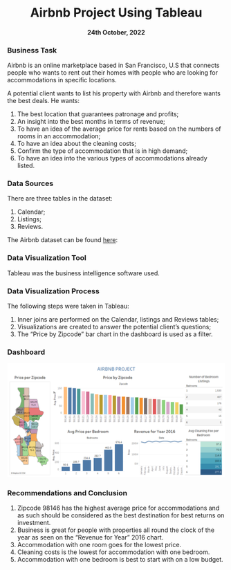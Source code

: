 <h1 align="center">Airbnb Project Using Tableau</h1>
<h4 align="center">24th October, 2022</h4> 

<h3>Business Task</h3> 
<p>Airbnb is an online marketplace based in San Francisco, U.S that connects people who wants to rent out their homes with people who are looking for accommodations in specific locations.</p>
<p>A potential client wants to list his property with Airbnb and therefore wants the best deals. He wants:</p>
<ol>
  <li>The best location that guarantees patronage and profits;</li>
  <li>An insight into the best months in terms of revenue;</li>
  <li>To have an idea of the average price for rents based on the numbers of rooms in an accommodation;</li>
  <li>To have an idea about the cleaning costs;</li>
  <li>Confirm the type of accommodation that is in high demand;</li>
  <li>To have an idea into the various types of accommodations already listed.</li>
</ol>

<h3>Data Sources</h3> 
<p>There are three tables in the dataset:<p>
<ol>
  <li>Calendar;</li> 
  <li>Listings;</li>
  <li>Reviews.</li>
</ol>
<p>The Airbnb dataset can be found <a href="https://docs.google.com/spreadsheets/d/1vNgmbtp5oUUfSMPuRnOA1iAr4mB4vBrN/edit?usp=sharing&ouid=116861498863177309837&rtpof=true&sd=true">here</a>:</p> 
 
<h3>Data Visualization Tool</h3>
<p>Tableau was the  business intelligence software used.</p> 

<h3>Data Visualization Process</h3>
<p>The following steps were taken in Tableau:</p> 
<ol>
   <li>Inner joins are performed on the Calendar, listings and Reviews tables;</li>
   <li>Visualizations are created to answer the potential client’s questions;</li>
   <li>The “Price by Zipcode” bar chart in the dashboard is used as a filter.</li>
</ol>

<h3>Dashboard</h3>
<p align="center">
   <img src="images/airbnb-dashboard.png" >
</p>

<h3>Recommendations and Conclusion</h3>
<ol>
  <li>Zipcode 98146 has the highest average price for accommodations and as such should be considered as the best destination for best returns on investment.</li>
  <li>Business is great for people with properties all round the clock of the year as seen on the “Revenue for Year” 2016 chart.</li>
  <li>Accommodation with one room goes for the lowest price.</li>
  <li>Cleaning costs is the lowest for accommodation with one bedroom.</li>
  <li>Accommodation with one bedroom is best to start with on a low budget.</li>
</ol>



